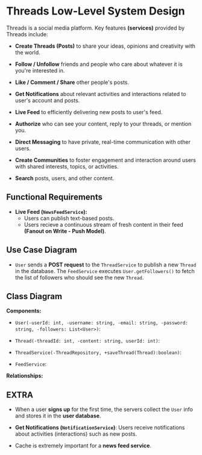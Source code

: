 # Threads Low-Level System Design

Threads is a social media platform. Key features **(services)** provided by Threads include:

- **Create Threads (Posts)** to share your ideas, opinions and creativity with the world.

- **Follow / Unfollow** friends and people who care about whatever it is you're interested in.

- **Like / Comment / Share** other people's posts.

- **Get Notifications** about relevant activities and interactions related to user's account and posts.

- **Live Feed** to efficiently delivering new posts to user's feed.

- **Authorize** who can see your content, reply to your threads, or mention you.

- **Direct Messaging** to have private, real-time communication with other users.

- **Create Communities** to foster engagement and interaction around users with shared interests, topics, or activities.

- **Search** posts, users, and other content.

## Functional Requirements

- **Live Feed (`NewsFeedService`):**
  - Users can publish text-based posts.
  - Users recieve a continuous stream of fresh content in their feed **(Fanout on Write - Push Model)**.

## Use Case Diagram

- `User` sends a **POST request** to the `ThreadService` to publish a new `Thread` in the database. The `FeedService` executes `User.getFollowers()` to fetch the list of followers who should see the new `Thread`.

## Class Diagram

**Components:**

- `User(-userId: int, -username: string, -email: string, -password: string, -followers: List<User>)`:

- `Thread(-threadId: int, -content: string, userId: int)`:

- `ThreadService(-ThreadRepository, +saveThread(Thread):boolean)`:

- `FeedService`:

**Relationships:**

## EXTRA

- When a user **signs up** for the first time, the servers collect the `User` info and stores it in the **user database**.

- **Get Notifications (`NotificationService`)**: Users receive notifications about activities (interactions) such as new posts.

- Cache is extremely important for a **news feed service**.
